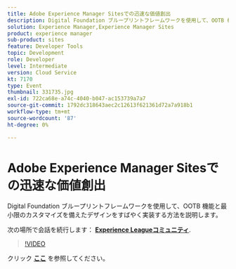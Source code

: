 ```yaml
---
title: Adobe Experience Manager Sitesでの迅速な価値創出
description: Digital Foundation ブループリントフレームワークを使用して、OOTB 機能と最小限のカスタマイズを備えたデザインをすばやく実装する方法を説明します。 このセッションは、Adobe Developers Live Content イベントの一部として配信されました。
solution: Experience Manager,Experience Manager Sites
product: experience manager
sub-product: sites
feature: Developer Tools
topic: Development
role: Developer
level: Intermediate
version: Cloud Service
kt: 7170
type: Event
thumbnail: 331735.jpg
exl-id: 722ca68e-a74c-4040-b047-ac153739a7a7
source-git-commit: 1792dc318643aec2c12613f621361d72a7a918b1
workflow-type: tm+mt
source-wordcount: '87'
ht-degree: 0%

---
```


# Adobe Experience Manager Sitesでの迅速な価値創出

Digital Foundation ブループリントフレームワークを使用して、OOTB 機能と最小限のカスタマイズを備えたデザインをすばやく実装する方法を説明します。

次の場所で会話を続行します： **[Experience Leagueコミュニティ](https://adobe.ly/36Yd3v6)**.

>[!VIDEO](https://video.tv.adobe.com/v/331735/?quality=12&learn=on&hidetitle=true)

クリック **[ここ](/help/adobe-developers-live/assets/time-to-value-aem-sites.pdf)** を参照してください。
